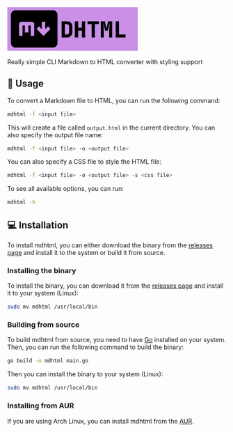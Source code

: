 <img width="300" src="assets/logo.jpg">

Really simple CLI Markdown to HTML converter with styling support

## 🌟 Usage

To convert a Markdown file to HTML, you can run the following command:

```bash
mdhtml -f <input file>
```

This will create a file called `output.html` in the current directory. You can also specify the output file name:

```bash
mdhtml -f <input file> -o <output file>
```

You can also specify a CSS file to style the HTML file:

```bash
mdhtml -f <input file> -o <output file> -s <css file>
```

To see all available options, you can run:

```bash
mdhtml -h
```

## 💻 Installation

To install mdhtml, you can either download the binary from the [releases page](https://codeberg.org/Tomkoid/mdhtml/releases) and install it to the system or build it from source.

### Installing the binary

To install the binary, you can download it from the [releases page](https://codeberg.org/Tomkoid/mdhtml/releases) and install it to your system (Linux):

```bash
sudo mv mdhtml /usr/local/bin
```

### Building from source

To build mdhtml from source, you need to have [Go](https://golang.org/) installed on your system. Then, you can run the following command to build the binary:

```bash
go build -o mdhtml main.go
```

Then you can install the binary to your system (Linux):

```bash
sudo mv mdhtml /usr/local/bin
```

### Installing from AUR

If you are using Arch Linux, you can install mdhtml from the [AUR](https://aur.archlinux.org/packages/mdhtml/).
